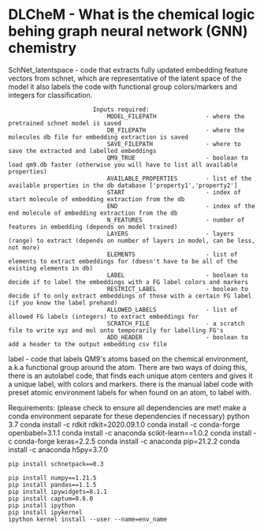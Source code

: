 # DLCheM - What is the chemical logic behing graph neural network (GNN) chemistry


SchNet_latentspace         - code that extracts fully updated embedding feature vectors from schnet, which are representative of the latent space of the model
                             it also labels the code with functional group colors/markers and integers for classification.  

                            Inputs required:                     
                                MODEL_FILEPATH              - where the pretrained schnet model is saved
                                DB_FILEPATH                 - where the molecules db file for embedding extraction is saved
                                SAVE_FILEPATH               - where to save the extracted and labelled embeddings
                                QM9_TRUE                    - boolean to load qm9.db faster (otherwise you will have to list all available properties)
                                AVAILABLE_PROPERTIES        - list of the available properties in the db database ['property1','property2']
                                START                       - index of start molecule of embedding extraction from the db
                                END                         - index of the end molecule of embedding extraction from the db 
                                N_FEATURES                  - number of features in embedding (depends on model trained)
                                LAYERS                      - layers (range) to extract (depends on number of layers in model, can be less, not more)
                                ELEMENTS                    - list of elements to extract embeddings for (doesn't have to be all of the existing elements in db)
                                LABEL                       - boolean to decide if to label the embeddings with a FG label colors and markers
                                RESTRICT_LABEL              - boolean to decide if to only extract embeddings of those with a certain FG label (if you know the label prehand)
                                ALLOWED_LABELS              - list of allowed FG labels (integers) to extract embeddings for
                                SCRATCH_FILE                - a scratch file to write xyz and mol onto temporarily for labelling FG's
                                ADD_HEADER                  - boolean to add a header to the output embedding csv file

label                      - code that labels QM9's atoms based on the chemical environment, a.k.a functional group around the atom. There are two ways of doing this, 
                             there is an autolabel code, that finds each unique atom centers and gives it a unique label, with colors and markers. there is the manual label code
                             with preset atomic environment labels for when found on an atom, to label with. 


Requirements: (please check to ensure all dependencies are met! make a conda environment separate for these dependencies if necessary)
    python 3.7
    conda install -c rdkit rdkit=2020.09.1.0
    conda install -c conda-forge openbabel=3.1.1
    conda install -c anaconda scikit-learn==1.0.2
    conda install -c conda-forge keras=2.2.5
    conda install -c anaconda pip=21.2.2
    conda install -c anaconda h5py=3.7.0

    pip install schnetpack==0.3

    pip install numpy==1.21.5
    pip install pandas==1.1.5 
    pip install ipywidgets=8.1.1
    pip install captum=0.6.0
    pip install ipython
    pip install ipykernel
    ipython kernel install --user --name=env_name



